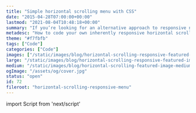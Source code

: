 ```yaml
---
title: "Simple horizontal scrolling menu with CSS"
date: "2015-04-28T07:00:00+00:00"
lastmod: "2021-08-04T10:48:18+00:00"
summary: "If you’re looking for an alternative approach to responsive navigation, which doesn’t involve the ‘hamburger’ this may be for you."
metadesc: "How to code your own inherently responsive horizontal scrolling navigation (using only CSS), which responds perfectly to the browser and seamlessly integrates into your design."
theme: "#f7fbfb"
tags: ["Code"]
categories: ["Code"]
images: ["/static/images/blog/horizontal-scrolling-responsive-featured-image-v2@2x.png"]
large: "/static/images/blog/horizontal-scrolling-responsive-featured-image-v2@2x.png"
medium: "/static/images/blog/horizontal-scrolling-featured-image-medium@2x.png"
ogImage: "/assets/og/cover.jpg"
status: "open"
id: 72
fileroot: "horizontal-scrolling-responsive-menu"
---
```


import Script from 'next/script'

<Script async src="https://production-assets.codepen.io/assets/embed/ei.js" strategy="lazyOnload" />

I’ve been wondering for a while now about an alternative approach to responsive navigation. Something which doesn’t involve the ‘hamburger’ toggle icon. It’s tricky, because we aren’t afforded the same space native apps get.

Although I’m certainly not the first to use this idea, it has been used in early versions of the Facebook app and it’s being used on some pages on the Apple website. It’s a pattern that could be an ideal replacement for the ‘hamburger’ menu. So in this post the aim is to use only CSS for a horizontal scrolling navigation.

## What we want to avoid when creating this menu
What made the ‘hamburger’ menu so successful was how discrete and easy it was just to shove away all those items. Which in turn is why it’s was deemed unsuccessful, in terms of engagement. Visibility being the core reason to explore different options, there are other things that would be ideal to avoid.

### Generally fixed elements because they require two taps
The way that Mobile Safari on iOS works is terrible for anything fixed towards the bottom of the viewport. Centralising it in the viewport to the left or right can obscure content, which in turn will be equally as annoying. It then comes down to which is more inconvenient for the user; as there are some [good examples for using bottom navigation on a website](/blog/websites-using-alternatives-to-the-hamburger).

### Anything list like
A list like menu can get in the way of the page itself. Although it’s highly accessible from the off, however, I think you can push the more valuable content, you would want the visitor to see initially. Especially on a site where you want the content to be consumed, it could become tedious to scroll past navigation every single you tap a link.

### Tap/click to bring you down to a menu
Simply, it is no better than the ‘hamburger’. You’ve still got the same issues, and it doesn’t tend to be too apparent you’ve jumped down the page. It can be a little inconvenient if you don’t find what you wanted as part of the navigation.

## So why would a horizontal navigation be any better?
On touch screen devices swiping horizontally is much more natural and fluid (especially on iOS), than horizontal scrolling on a computer—for the most part at least. You see this pattern used throughout apps and galleries. So why not navigation? The navigation is always visible, although some of the items may not, this is an advantage over hiding the navigation completely.

## The implementation
The implementation is flexible to work with your layout. Whether you have it positioned by your logo, it will work. Just apply the styles, to whichever element you prefer.

### CSS
The two properties that do the work here are `white-space: nowrap` and `overflow-x: auto`. You need to make sure items don't wrap otherwise, it will behave normally and allowing scrolling using `auto` means scrolling will be available when necessary. This small amount of CSS will make any area have horizontal scrolling.

```css
/*
[1]: All items a forced onto a single line, causing the overflow when necessary.
[2]: Automatic overflow means a scroll bar won’t be present if it isn’t needed
[3]: Make it smooth scrolling on iOS devices before
[4]: Hide the ugly scrollbars in Edge until the scrollable area is hovered
[5]: Hide the scroll bar in WebKit browsers
*/
.scroll {
  white-space: nowrap; /* [1] */
  overflow-x: auto; /* [2] */
  -webkit-overflow-scrolling: touch; /* [3] */
  -ms-overflow-style: -ms-autohiding-scrollbar; /* [4] */ }

/* [5] */
.scroll::-webkit-scrollbar {
  display: none; }
```

It's important to use the `-webkit-overflow-scrolling` as this adds momentum and ease of use to scrolling areas. However, as of [Safari 13 this is the default behaviour](https://developer.apple.com/documentation/safari_release_notes/safari_13_release_notes). Android devices by default are easier to scroll on, so you don’t need to worry here. `-ms-overflow-style: -ms-autohiding-scrollbar` allows users of IE 10, 11 and Edge have a scrollbar to use on hover.

Next, you may want to hide the scrollbar completely. You can do this by targeting the `::-webkit-scrollbar` pseudo element and improve the appearance further for Windows Chrome users. However, from some brief testing on Windows, it can make it trickier to scroll. I believe this can depend on your mouse though.

Finally, you may be wondering about Firefox, it seems there isn’t a way at the time of writing.

### HTML
```markup
<header class="scroll">
  <a href="http://iamsteve.me">Logo</a>
  <nav>
    <a href="http://iamsteve.me/blog">Blog</a>
    <a href="http://iamsteve.me/portfolio">Portfolio</a>
    <a href="http://iamsteve.me/downloads">Downloads</a>
    <a href="http://iamsteve.me/about">About</a>
    <a href="http://iamsteve.me/contact">Contact</a>
  </nav>
</header>
```

> Depending on which area you want to scroll, you can apply the styles to the header or navigation.

### Use cases
<div className="codepen-wide">
  <p data-height="456" data-theme-id="31700" data-slug-hash="yNBNKa" data-default-tab="result" data-user="stevemckinney" data-embed-version="2" data-pen-title="Horizontal scroll navigation" className="codepen">See the Pen <a href="https://codepen.io/stevemckinney/pen/yNBNKa/">Horizontal scroll navigation</a> by Steve (<a href="https://codepen.io/stevemckinney">@stevemckinney</a>) on <a href="https://codepen.io">CodePen</a>.</p>
</div>

## Make sure you don’t have a width set on the items
An area that may catch you out with this approach is applying a percentage `width` to the items. If you need to make sure something always has a percentage `width`, try using `min-width` instead. Using a percentage `width` always will be a percentage of the visible area rather than what overflows.

## The downsides
It’s quite a simple solution in reality, although with every solution there are downsides, I’ve listed the ones I can think of below. I’ve not seen any sources testing a navigation like this, which is why I’m listing areas for concern.

### Needs affordance
The affordance isn't a massive problem. As many things require affordances. I always aim to have an item in the navigation cut off partially. Other alternatives include adding a shadow or fading the items out.

### Not quite ideal if a user browses with a narrow window on Windows
Horizontal scrolling isn’t the greatest on a desktop computer (unless you have a Magic Mouse). If you’re on Windows it’s really a no go without dragging a scrollbar. The only sane method for hiding scrollbars exists for IE11 and Edge, if you want to have it behave similarly to OS X. If this is a problem for you, there is a solution.

#### Flickity
Something I want to look at will be implementing this with [Flickity](http://flickity.metafizzy.co/). I like Flickity due to the vanilla Javascript implementation. Using this method would mean that scrollbars are hidden. Usability will be increased across all kinds of devices, due to the various ways you can interact with it.

Once Flickity is implemented, you can retain the `.scroll` CSS and add to that the following:

```css
.scroll::-webkit-scrollbar {
  display: none; }
```

As I mentioned earlier, I said to use this cautiously. However, in combination with Flickity you can hide the scrollbar without worry.

> Edit: I have since written a post about [enhancing horizontal scrolling with flickity](/blog/enhancing-horizontal-scrolling-with-flickity-js).

### Using flexbox
You may also be interested in an [alternative approach with flexbox](/blog/using-flexbox-for-horizontal-scrolling-navigation). The main differences between using an `inline-block` approach versus a `flex` approach is the code tends to be a little tidier.

## What do you think?
This is a reasonable way of displaying navigation on the basis of what you have to compete with across devices. Have you used anything like this in recent projects? I'd like to hear on [twitter](http://twitter.com/irsteve).
